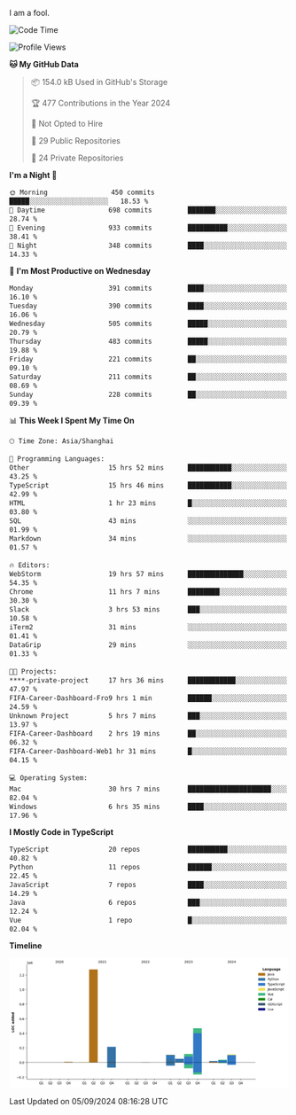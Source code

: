 I am a fool.

<!--START_SECTION:waka-->
![Code Time](http://img.shields.io/badge/Code%20Time-1%2C781%20hrs%2029%20mins-blue)

![Profile Views](http://img.shields.io/badge/Profile%20Views-1-blue)

**🐱 My GitHub Data** 

> 📦 154.0 kB Used in GitHub's Storage 
 > 
> 🏆 477 Contributions in the Year 2024
 > 
> 🚫 Not Opted to Hire
 > 
> 📜 29 Public Repositories 
 > 
> 🔑 24 Private Repositories 
 > 
**I'm a Night 🦉** 

```text
🌞 Morning                450 commits         █████░░░░░░░░░░░░░░░░░░░░   18.53 % 
🌆 Daytime                698 commits         ███████░░░░░░░░░░░░░░░░░░   28.74 % 
🌃 Evening                933 commits         ██████████░░░░░░░░░░░░░░░   38.41 % 
🌙 Night                  348 commits         ████░░░░░░░░░░░░░░░░░░░░░   14.33 % 
```
📅 **I'm Most Productive on Wednesday** 

```text
Monday                   391 commits         ████░░░░░░░░░░░░░░░░░░░░░   16.10 % 
Tuesday                  390 commits         ████░░░░░░░░░░░░░░░░░░░░░   16.06 % 
Wednesday                505 commits         █████░░░░░░░░░░░░░░░░░░░░   20.79 % 
Thursday                 483 commits         █████░░░░░░░░░░░░░░░░░░░░   19.88 % 
Friday                   221 commits         ██░░░░░░░░░░░░░░░░░░░░░░░   09.10 % 
Saturday                 211 commits         ██░░░░░░░░░░░░░░░░░░░░░░░   08.69 % 
Sunday                   228 commits         ██░░░░░░░░░░░░░░░░░░░░░░░   09.39 % 
```


📊 **This Week I Spent My Time On** 

```text
🕑︎ Time Zone: Asia/Shanghai

💬 Programming Languages: 
Other                    15 hrs 52 mins      ███████████░░░░░░░░░░░░░░   43.25 % 
TypeScript               15 hrs 46 mins      ███████████░░░░░░░░░░░░░░   42.99 % 
HTML                     1 hr 23 mins        █░░░░░░░░░░░░░░░░░░░░░░░░   03.80 % 
SQL                      43 mins             ░░░░░░░░░░░░░░░░░░░░░░░░░   01.99 % 
Markdown                 34 mins             ░░░░░░░░░░░░░░░░░░░░░░░░░   01.57 % 

🔥 Editors: 
WebStorm                 19 hrs 57 mins      ██████████████░░░░░░░░░░░   54.35 % 
Chrome                   11 hrs 7 mins       ████████░░░░░░░░░░░░░░░░░   30.30 % 
Slack                    3 hrs 53 mins       ███░░░░░░░░░░░░░░░░░░░░░░   10.58 % 
iTerm2                   31 mins             ░░░░░░░░░░░░░░░░░░░░░░░░░   01.41 % 
DataGrip                 29 mins             ░░░░░░░░░░░░░░░░░░░░░░░░░   01.33 % 

🐱‍💻 Projects: 
****-private-project     17 hrs 36 mins      ████████████░░░░░░░░░░░░░   47.97 % 
FIFA-Career-Dashboard-Fro9 hrs 1 min         ██████░░░░░░░░░░░░░░░░░░░   24.59 % 
Unknown Project          5 hrs 7 mins        ███░░░░░░░░░░░░░░░░░░░░░░   13.97 % 
FIFA-Career-Dashboard    2 hrs 19 mins       ██░░░░░░░░░░░░░░░░░░░░░░░   06.32 % 
FIFA-Career-Dashboard-Web1 hr 31 mins        █░░░░░░░░░░░░░░░░░░░░░░░░   04.15 % 

💻 Operating System: 
Mac                      30 hrs 7 mins       █████████████████████░░░░   82.04 % 
Windows                  6 hrs 35 mins       ████░░░░░░░░░░░░░░░░░░░░░   17.96 % 
```

**I Mostly Code in TypeScript** 

```text
TypeScript               20 repos            ██████████░░░░░░░░░░░░░░░   40.82 % 
Python                   11 repos            ██████░░░░░░░░░░░░░░░░░░░   22.45 % 
JavaScript               7 repos             ████░░░░░░░░░░░░░░░░░░░░░   14.29 % 
Java                     6 repos             ███░░░░░░░░░░░░░░░░░░░░░░   12.24 % 
Vue                      1 repo              █░░░░░░░░░░░░░░░░░░░░░░░░   02.04 % 
```



**Timeline**

![Lines of Code chart](https://raw.githubusercontent.com/VeejaLiu/VeejaLiu/master/assets/bar_graph.png)


 Last Updated on 05/09/2024 08:16:28 UTC
<!--END_SECTION:waka-->
